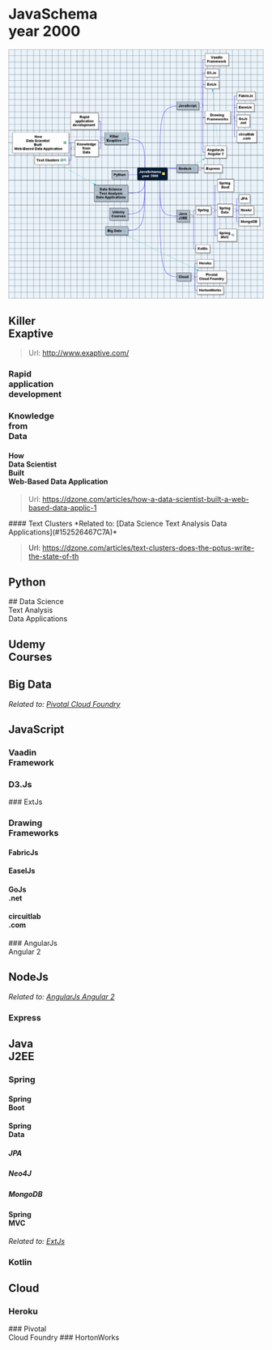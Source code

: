 <!--
Generated by NB Mind Map Plugin (https://github.com/raydac/netbeans-mmd-plugin)
2016-01-17 20:51:27.754
-->
# JavaSchema<br/>year 2000
![alt image text](MapSnapshotJan18.png)

## Killer<br/>Exaptive
> Url: [http://www\.exaptive\.com/](http://www.exaptive.com/)  

### Rapid<br/>application<br/>development 

### Knowledge<br/>from<br/>Data

#### How<br/>Data Scientist <br/>Built <br/>Web\-Based Data Application
> Url: [https://dzone\.com/articles/how\-a\-data\-scientist\-built\-a\-web\-based\-data\-applic\-1](https://dzone.com/articles/how-a-data-scientist-built-a-web-based-data-applic-1)  

<a name="1525263D50AA">
#### Text Clusters
*Related to: [Data Science Text Analysis Data Applications](#152526467C7A)*  
  
> Url: [https://dzone\.com/articles/text\-clusters\-does\-the\-potus\-write\-the\-state\-of\-th](https://dzone.com/articles/text-clusters-does-the-potus-write-the-state-of-th)  

## Python

<a name="152526467C7A">
## Data Science<br/>Text Analysis<br/>Data Applications

## Udemy<br/>Courses

## Big Data
*Related to: [Pivotal Cloud Foundry](#152526642EDA)*  

## JavaScript

### Vaadin<br/>Framework

### D3\.Js

<a name="152525B3B49A">
### ExtJs

### Drawing <br/>Frameworks

#### FabricJs

#### EaselJs

#### GoJs<br/>\.net

#### circuitlab<br/>\.com

<a name="1525259FFBAA">
### AngularJs<br/>Angular 2

## NodeJs
*Related to: [AngularJs Angular 2](#1525259FFBAA)*  

### Express

## Java<br/>J2EE

### Spring

#### Spring <br/>Boot

#### Spring<br/>Data

##### JPA

##### Neo4J

##### MongoDB

#### Spring<br/>MVC
*Related to: [ExtJs](#152525B3B49A)*  

### Kotlin

## Cloud

### Heroku

<a name="152526642EDA">
### Pivotal<br/>Cloud Foundry

<a name="152526614EDA">
### HortonWorks
